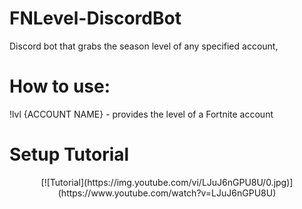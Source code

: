 # FNLevel-DiscordBot
Discord bot that grabs the season level of any specified account,

# How to use:
!lvl {ACCOUNT NAME} - provides the level of a Fortnite account

# Setup Tutorial
<p align="center">
  [![Tutorial](https://img.youtube.com/vi/LJuJ6nGPU8U/0.jpg)](https://www.youtube.com/watch?v=LJuJ6nGPU8U)
</p>
